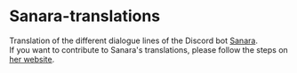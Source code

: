 # Sanara-translations
Translation of the different dialogue lines of the Discord bot [Sanara](https://github.com/Xwilarg/Sanara).<br/>
If you want to contribute to Sanara's translations, please follow the steps on [her website](https://sanara.zirk.eu/documentation.html?display=Language).
